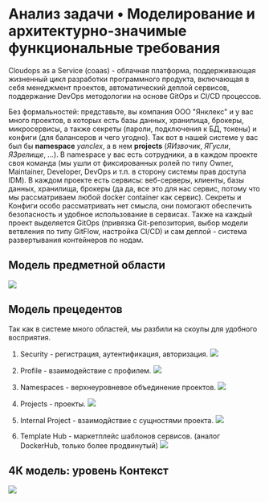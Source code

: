 # Анализ задачи • Моделирование и архитектурно-значимые функциональные требования

Cloudops as a Service (coaas) - облачная платформа, поддерживающая жизненный цикл разработки программного продукта, включающая в себя менеджмент проектов, автоматический деплой сервисов, поддержание DevOps методологии на основе GitOps и CI/CD процессов.

Без формальностей: представьте, вы компания ООО "Янклекс" и у вас много проектов, в которых есть базы данных, хранилища, брокеры, микросервисы, а также секреты (пароли, подключения к БД, токены) и конфиги (для балансеров и чего угодно). Так вот в нашей системе у вас был бы **namespace** *yanclex*, а в нем **projects** (*ЯИзвочик*, *ЯГусли*, *ЯЗрелище*, *...*). В namespace у вас есть сотрудники, а в каждом проекте своя команда (мы ушли от фиксированных ролей по типу Owner, Maintainer, Developer, DevOps и т.п. в сторону системы прав доступа IDM). В каждом проекте есть сервисы: веб-серверы, клиенты, базы данных, хранилища, брокеры (да да, все это для нас сервис, потому что мы рассматриваем любой docker container как сервис). Секреты и Конфиги особо рассматривать нет смысла, они помогают обеспечить безопасность и удобное использование в сервисах. Также на каждый проект выделяется GitOps (привязка Git-репозитория, выбор модели ветвления по типу GitFlow, настройка CI/CD) и сам деплой - система развертывания контейнеров по нодам.

## Модель предметной области

![](./assets/domain_model.svg)

## Модель прецедентов

Так как в системе много областей, мы разбили на скоупы для удобного восприятия.

1. Security - регистрация, аутентификация, авторизация.
![](./assets/use-cases/security.png)

2. Profile - взаимодействие с профилем.
![](./assets/use-cases/profile.png)

3. Namespaces - верхнеуровневое объединение проектов.
![](./assets/use-cases/namespaces.png)

4. Projects - проекты.
![](./assets/use-cases/projects.png)

5. Internal Project - взаимодйствие с сущностями проекта.
![](./assets/use-cases/projects.internal.png)

6. Template Hub - маркетплейс шаблонов сервисов. (аналог DockerHub, только более продвинутый)
![](./assets/use-cases/TemplateHUB.png)

## 4К модель: уровень Контекст

![](./assets/context_model.svg)
